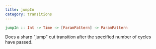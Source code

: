 ```yaml
---
title: jumpIn
category: transitions
---
```


~~~haskell
jumpIn :: Int -> Time -> [ParamPattern] -> ParamPattern
~~~

Does a sharp "jump" cut transition after the specified number of cycles have passed.

